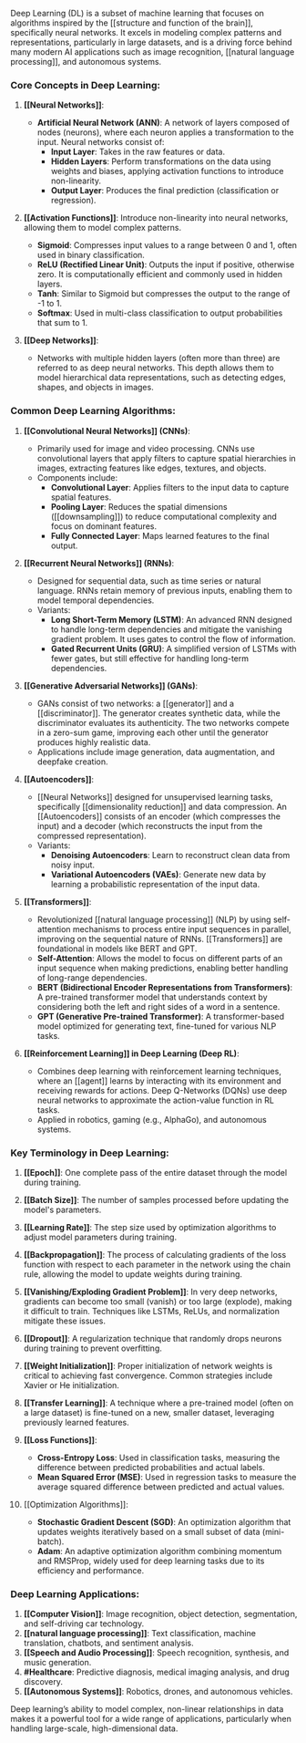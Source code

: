 Deep Learning (DL) is a subset of machine learning that focuses on algorithms inspired by the [[structure and function of the brain]], specifically neural networks. It excels in modeling complex patterns and representations, particularly in large datasets, and is a driving force behind many modern AI applications such as image recognition, [[natural language processing]], and autonomous systems.

### Core Concepts in Deep Learning:

1. **[[Neural Networks]]**:
    
    - **Artificial Neural Network (ANN)**: A network of layers composed of nodes (neurons), where each neuron applies a transformation to the input. Neural networks consist of:
        - **Input Layer**: Takes in the raw features or data.
        - **Hidden Layers**: Perform transformations on the data using weights and biases, applying activation functions to introduce non-linearity.
        - **Output Layer**: Produces the final prediction (classification or regression).
2. **[[Activation Functions]]**: Introduce non-linearity into neural networks, allowing them to model complex patterns.
    
    - **Sigmoid**: Compresses input values to a range between 0 and 1, often used in binary classification.
    - **ReLU (Rectified Linear Unit)**: Outputs the input if positive, otherwise zero. It is computationally efficient and commonly used in hidden layers.
    - **Tanh**: Similar to Sigmoid but compresses the output to the range of -1 to 1.
    - **Softmax**: Used in multi-class classification to output probabilities that sum to 1.
3. **[[Deep Networks]]**:
    
    - Networks with multiple hidden layers (often more than three) are referred to as deep neural networks. This depth allows them to model hierarchical data representations, such as detecting edges, shapes, and objects in images.

### Common Deep Learning Algorithms:

1. **[[Convolutional Neural Networks]] (CNNs)**:
    
    - Primarily used for image and video processing. CNNs use convolutional layers that apply filters to capture spatial hierarchies in images, extracting features like edges, textures, and objects.
    - Components include:
        - **Convolutional Layer**: Applies filters to the input data to capture spatial features.
        - **Pooling Layer**: Reduces the spatial dimensions ([[downsampling]]) to reduce computational complexity and focus on dominant features.
        - **Fully Connected Layer**: Maps learned features to the final output.
2. **[[Recurrent Neural Networks]] (RNNs)**:
    
    - Designed for sequential data, such as time series or natural language. RNNs retain memory of previous inputs, enabling them to model temporal dependencies.
    - Variants:
        - **Long Short-Term Memory (LSTM)**: An advanced RNN designed to handle long-term dependencies and mitigate the vanishing gradient problem. It uses gates to control the flow of information.
        - **Gated Recurrent Units (GRU)**: A simplified version of LSTMs with fewer gates, but still effective for handling long-term dependencies.
3. **[[Generative Adversarial Networks]] (GANs)**:
    
    - GANs consist of two networks: a [[generator]] and a [[discriminator]]. The generator creates synthetic data, while the discriminator evaluates its authenticity. The two networks compete in a zero-sum game, improving each other until the generator produces highly realistic data.
    - Applications include image generation, data augmentation, and deepfake creation.
4. **[[Autoencoders]]**:
    
    - [[Neural Networks]] designed for unsupervised learning tasks, specifically [[dimensionality reduction]] and data compression. An [[Autoencoders]] consists of an encoder (which compresses the input) and a decoder (which reconstructs the input from the compressed representation).
    - Variants:
        - **Denoising Autoencoders**: Learn to reconstruct clean data from noisy input.
        - **Variational Autoencoders (VAEs)**: Generate new data by learning a probabilistic representation of the input data.
5. **[[Transformers]]**:
    
    - Revolutionized [[natural language processing]] (NLP) by using self-attention mechanisms to process entire input sequences in parallel, improving on the sequential nature of RNNs. [[Transformers]] are foundational in models like BERT and GPT.
    - **Self-Attention**: Allows the model to focus on different parts of an input sequence when making predictions, enabling better handling of long-range dependencies.
    - **BERT (Bidirectional Encoder Representations from Transformers)**: A pre-trained transformer model that understands context by considering both the left and right sides of a word in a sentence.
    - **GPT (Generative Pre-trained Transformer)**: A transformer-based model optimized for generating text, fine-tuned for various NLP tasks.
6. **[[Reinforcement Learning]] in Deep Learning (Deep RL)**:
    
    - Combines deep learning with reinforcement learning techniques, where an [[agent]] learns by interacting with its environment and receiving rewards for actions. Deep Q-Networks (DQNs) use deep neural networks to approximate the action-value function in RL tasks.
    - Applied in robotics, gaming (e.g., AlphaGo), and autonomous systems.

### Key Terminology in Deep Learning:

1. **[[Epoch]]**: One complete pass of the entire dataset through the model during training.
    
2. **[[Batch Size]]**: The number of samples processed before updating the model's parameters.
    
3. **[[Learning Rate]]**: The step size used by optimization algorithms to adjust model parameters during training.
    
4. **[[Backpropagation]]**: The process of calculating gradients of the loss function with respect to each parameter in the network using the chain rule, allowing the model to update weights during training.
    
5. **[[Vanishing/Exploding Gradient Problem]]**: In very deep networks, gradients can become too small (vanish) or too large (explode), making it difficult to train. Techniques like LSTMs, ReLUs, and normalization mitigate these issues.
    
6. **[[Dropout]]**: A regularization technique that randomly drops neurons during training to prevent overfitting.
    
7. **[[Weight Initialization]]**: Proper initialization of network weights is critical to achieving fast convergence. Common strategies include Xavier or He initialization.
    
8. **[[Transfer Learning]]**: A technique where a pre-trained model (often on a large dataset) is fine-tuned on a new, smaller dataset, leveraging previously learned features.
    
9. **[[Loss Functions]]**:
    
    - **Cross-Entropy Loss**: Used in classification tasks, measuring the difference between predicted probabilities and actual labels.
    - **Mean Squared Error (MSE)**: Used in regression tasks to measure the average squared difference between predicted and actual values.
10. [[Optimization Algorithms]]:
    
    - **Stochastic Gradient Descent (SGD)**: An optimization algorithm that updates weights iteratively based on a small subset of data (mini-batch).
    - **Adam**: An adaptive optimization algorithm combining momentum and RMSProp, widely used for deep learning tasks due to its efficiency and performance.

### Deep Learning Applications:

1. **[[Computer Vision]]**: Image recognition, object detection, segmentation, and self-driving car technology.
2. **[[natural language processing]]**: Text classification, machine translation, chatbots, and sentiment analysis.
3. **[[Speech and Audio Processing]]**: Speech recognition, synthesis, and music generation.
4. **#Healthcare**: Predictive diagnosis, medical imaging analysis, and drug discovery.
5. **[[Autonomous Systems]]**: Robotics, drones, and autonomous vehicles.

Deep learning’s ability to model complex, non-linear relationships in data makes it a powerful tool for a wide range of applications, particularly when handling large-scale, high-dimensional data.